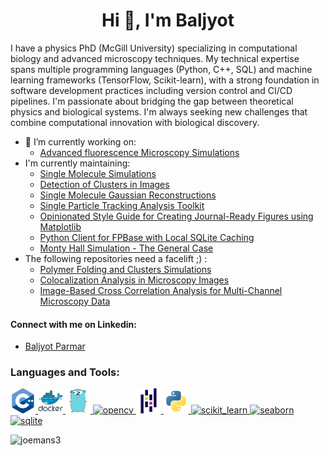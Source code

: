 <h1 align="center">Hi 👋, I'm Baljyot</h1>

I have a physics PhD (McGill University) specializing in computational biology and advanced microscopy techniques. My technical expertise spans multiple programming languages (Python, C++, SQL) and machine learning frameworks (TensorFlow, Scikit-learn), with a strong foundation in software development practices including version control and CI/CD pipelines.
I'm passionate about bridging the gap between theoretical physics and biological systems. I'm always seeking new challenges that combine computational innovation with biological discovery.

- 🔭 I’m currently working on:
    - [Advanced fluorescence Microscopy Simulations](https://github.com/joemans3/AMS_BP)
- I'm currently maintaining:
    - [Single Molecule Simulations](https://github.com/joemans3/SMS_BP)
    - [Detection of Clusters in Images](https://github.com/joemans3/Cluster_Detection)
    - [Single Molecule Gaussian Reconstructions](https://github.com/joemans3/SMRecon)
    - [Single Particle Tracking Analysis Toolkit](https://github.com/joemans3/SPTanalysis)
    - [Opinionated Style Guide for Creating Journal-Ready Figures using Matplotlib](https://github.com/joemans3/JournalPlots)
    - [Python Client for FPBase with Local SQLite Caching](https://github.com/joemans3/fpbase-client)
    - [Monty Hall Simulation - The General Case](https://github.com/joemans3/General_Monty_Hall_Sim)
- The following repositories need a facelift ;) :
    - [Polymer Folding and Clusters Simulations](https://github.com/joemans3/Polymer_Weberlab)
    - [Colocalization Analysis in Microscopy Images](https://github.com/joemans3/CoLocalization)
    - [Image-Based Cross Correlation Analysis for Multi-Channel Microscopy Data](https://github.com/joemans3/Image_Cross_Correlation)


<h4 align="left">Connect with me on Linkedin:</h4>

- [Baljyot Parmar](www.linkedin.com/in/baljyot-parmar-phd-b16160bb)


<h3 align="left">Languages and Tools:</h3>
<p align="left"> <a href="https://www.w3schools.com/cpp/" target="_blank" rel="noreferrer"> <img src="https://raw.githubusercontent.com/devicons/devicon/master/icons/cplusplus/cplusplus-original.svg" alt="cplusplus" width="40" height="40"/> </a> <a href="https://www.docker.com/" target="_blank" rel="noreferrer"> <img src="https://raw.githubusercontent.com/devicons/devicon/master/icons/docker/docker-original-wordmark.svg" alt="docker" width="40" height="40"/> </a> <a href="https://golang.org" target="_blank" rel="noreferrer"> <img src="https://raw.githubusercontent.com/devicons/devicon/master/icons/go/go-original.svg" alt="go" width="40" height="40"/> </a> <a href="https://opencv.org/" target="_blank" rel="noreferrer"> <img src="https://www.vectorlogo.zone/logos/opencv/opencv-icon.svg" alt="opencv" width="40" height="40"/> </a> <a href="https://pandas.pydata.org/" target="_blank" rel="noreferrer"> <img src="https://raw.githubusercontent.com/devicons/devicon/2ae2a900d2f041da66e950e4d48052658d850630/icons/pandas/pandas-original.svg" alt="pandas" width="40" height="40"/> </a> <a href="https://www.python.org" target="_blank" rel="noreferrer"> <img src="https://raw.githubusercontent.com/devicons/devicon/master/icons/python/python-original.svg" alt="python" width="40" height="40"/> </a> <a href="https://scikit-learn.org/" target="_blank" rel="noreferrer"> <img src="https://upload.wikimedia.org/wikipedia/commons/0/05/Scikit_learn_logo_small.svg" alt="scikit_learn" width="40" height="40"/> </a> <a href="https://seaborn.pydata.org/" target="_blank" rel="noreferrer"> <img src="https://seaborn.pydata.org/_images/logo-mark-lightbg.svg" alt="seaborn" width="40" height="40"/> </a> <a href="https://www.sqlite.org/" target="_blank" rel="noreferrer"> <img src="https://www.vectorlogo.zone/logos/sqlite/sqlite-icon.svg" alt="sqlite" width="40" height="40"/> </a> </p>

<p><img align="left" src="https://github-readme-stats.vercel.app/api/top-langs?username=joemans3&show_icons=true&locale=en&layout=compact" alt="joemans3" /></p>
